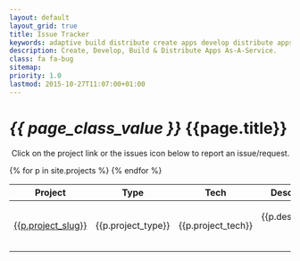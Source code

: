 ```yaml
---
layout: default
layout_grid: true
title: Issue Tracker
keywords: adaptive build distribute create apps develop distribute apps create develop
description: Create, Develop, Build & Distribute Apps As-A-Service. 
class: fa fa-bug
sitemap:
priority: 1.0
lastmod: 2015-10-27T11:07:00+01:00
---
```


<h1><i class="{{ page.class }}" style="width: 55px;">{{ page_class_value }}</i> {{page.title}}</h1>
<p><i class="fa fa-info-circle" style="padding-left: 4px;width: 20px;color: green;"></i>Click on the project link or the issues icon below to report an issue/request.</p>
<div class="table-responsive">
    <table id="projects" class="table table-striped">
        <thead>
        <tr>
            <th>Project</th>
            <th>Type</th>
            <th>Tech</th>
            <th>Description</th>
        </tr>
        </thead>
        <tbody>
        {% for p in site.projects %}
        <tr>
            <td><a href="https://github.com/AdaptiveMe/{{p.project_slug}}/issues" target="project_{{p.project_slug}}">{{p.project_slug}}</a></td>
            <td>{{p.project_type}}</td>
            <td>{{p.project_tech}}</td>
            <td><p>{{p.description}}</p><p align="right"><a href="https://github.com/AdaptiveMe/{{p.project_slug}}/issues" target="issues_{{p.project_slug}}"><img src="http://i.4dp.me/github/issues/AdaptiveMe/{{p.project_slug}}.svg"></a></p></td>
        </tr>
        {% endfor %}
        </tbody>
    </table>
</div>